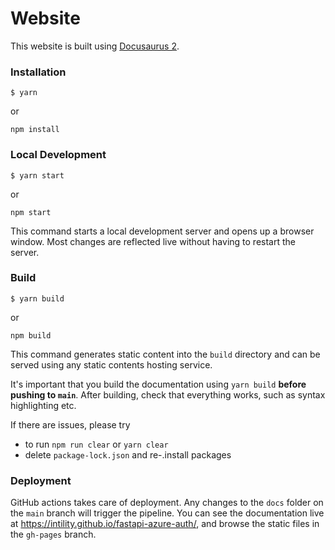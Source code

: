 # Website

This website is built using [Docusaurus 2](https://docusaurus.io/).

### Installation

```
$ yarn
```

or

```
npm install
```

### Local Development

```
$ yarn start
```

or

```
npm start
```

This command starts a local development server and opens up a browser window. Most changes are reflected live without having to restart the server.

### Build

```
$ yarn build
```

or

```
npm build
```

This command generates static content into the `build` directory and can be served using any static contents hosting service.

It's important that you build the documentation using `yarn build` **before pushing to `main`**. After building, 
check that everything works, such as syntax highlighting etc. 

If there are issues, please try
* to run `npm run clear` or `yarn clear`
* delete `package-lock.json` and re-.install packages


### Deployment

GitHub actions takes care of deployment. Any changes to the `docs` folder on the `main` branch will trigger
the pipeline. You can see the documentation live at https://intility.github.io/fastapi-azure-auth/, and browse
the static files in the `gh-pages` branch.